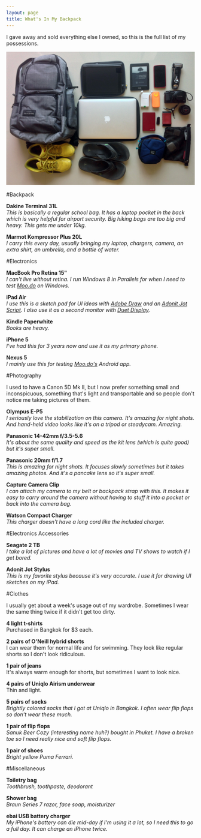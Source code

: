 ```yaml
---
layout: page
title: What's In My Backpack
---
```


I gave away and sold everything else I owned, so this is the full list of my possessions.

![What's in my bag](/img/stuff.jpg)

#Backpack

**Dakine Terminal 31L**<br>
*This is basically a regular school bag. It has a laptop pocket in the back which is very helpful for airport security. Big hiking bags are too big and heavy. This gets me under 10kg.*

**Marmot Kompressor Plus 20L**<br>
*I carry this every day, usually bringing my laptop, chargers, camera, an extra shirt, an umbrella, and a bottle of water.*


#Electronics

**MacBook Pro Retina 15"**<br>
*I can't live without retina. I run Windows 8 in Parallels for when I need to test [Moo.do](http://moo.do) on Windows.*

**iPad Air**<br>
*I use this is a sketch pad for UI ideas with [Adobe Draw](http://www.adobe.com/products/draw.html) and an [Adonit Jot Script](http://www.adonit.net/jot/script/). I also use it as a second monitor with [Duet Display](http://www.duetdisplay.com/).*

**Kindle Paperwhite**<br>
*Books are heavy.*

**iPhone 5**<br>
*I've had this for 3 years now and use it as my primary phone.*

**Nexus 5**<br>
*I mainly use this for testing [Moo.do's](http://moo.do) Android app.*


#Photography

I used to have a Canon 5D Mk II, but I now prefer something small and inconspicuous, something that's light and transportable and so people don't notice me taking pictures of them.

**Olympus E-P5**<br>
*I seriously love the stabilization on this camera.  It's amazing for night shots. And hand-held video looks like it's on a tripod or steadycam. Amazing.*

**Panasonic 14-42mm f/3.5-5.6**<br>
*It's about the same quality and speed as the kit lens (which is quite good) but it's super small.*

**Panasonic 20mm f/1.7**<br>
*This is amazing for night shots. It focuses slowly sometimes but it takes amazing photos. And it's a pancake lens so it's super small.*

**Capture Camera Clip**<br>
*I can attach my camera to my belt or backpack strap with this. It makes it easy to carry around the camera without having to stuff it into a pocket or back into the camera bag.*

**Watson Compact Charger**<br>
*This charger doesn't have a long cord like the included charger.*


#Electronics Accessories

**Seagate 2 TB**<br>
*I take a lot of pictures and have a lot of movies and TV shows to watch if I get bored.*

**Adonit Jot Stylus**<br>
*This is my favorite stylus because it's very accurate. I use it for drawing UI sketches on my iPad.*


#Clothes

I usually get about a week's usage out of my wardrobe. Sometimes I wear the same thing twice if it didn't get too dirty.

**4 light t-shirts**<br>
Purchased in Bangkok for $3 each.

**2 pairs of O'Neill hybrid shorts**<br>
I can wear them for normal life and for swimming. They look like regular shorts so I don't look ridiculous.

**1 pair of jeans**<br>
It's always warm enough for shorts, but sometimes I want to look nice.

**4 pairs of Uniqlo Airism underwear**<br>
Thin and light.

**5 pairs of socks**<br>
*Brightly colored socks that I got at Uniqlo in Bangkok. I often wear flip flops so don't wear these much.*

**1 pair of flip flops**<br>
*Sanuk Beer Cozy (interesting name huh?) bought in Phuket. I have a broken toe so I need really nice and soft flip flops.*

**1 pair of shoes**<br>
*Bright yellow Puma Ferrari.*

#Miscellaneous

**Toiletry bag**<br>
*Toothbrush, toothpaste, deodorant*

**Shower bag**<br>
*Braun Series 7 razor, face soap, moisturizer*

**ebai USB battery charger**<br>
*My iPhone's battery can die mid-day if I'm using it a lot, so I need this to go a full day. It can charge an iPhone twice.*